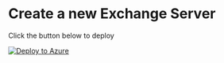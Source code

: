 # Create a new Exchange Server 



Click the button below to deploy

[![Deploy to Azure](https://aka.ms/deploytoazurebutton)](https://portal.azure.com/#create/Microsoft.Template/uri/https%3A%2F%2Fraw.githubusercontent.com%2FAnusuyaBhattacharjee%2FExchange-server%2Fmain%2FExchange-server%2Fazuredepploy.json)